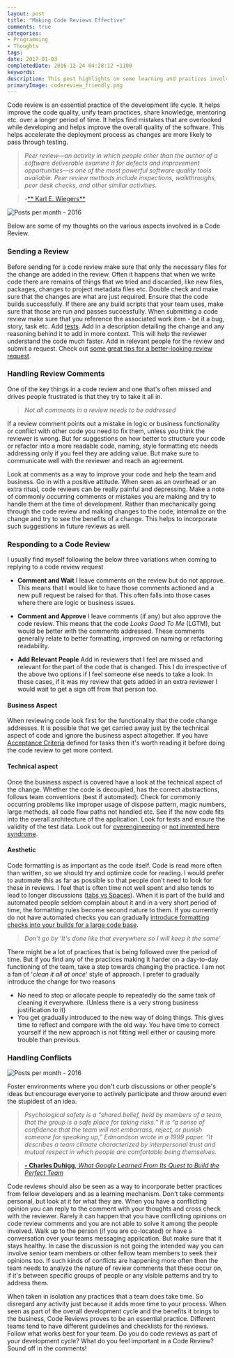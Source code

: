 ```yaml
---
layout: post
title: "Making Code Reviews Effective"
comments: true
categories: 
- Programming
- Thoughts
tags: 
date: 2017-01-03
completedDate: 2016-12-24 04:28:12 +1100
keywords: 
description: This post highlights on some learning and practices involved in Code Reviews.
primaryImage: codereview_friendly.png
---
```


Code review is an essential practice of the development life cycle. It helps improve the code quality, unify team practices, share knowledge, mentoring etc. over a longer period of time. It helps find mistakes that are overlooked while developing and helps improve the overall quality of the software. This helps accelerate the deployment process as changes are more likely to pass through testing. 

> *Peer review—an activity in which people other than the author of a software deliverable examine it for defects and improvement opportunities—is one of the most powerful software quality tools available. Peer review methods include inspections, walkthroughs, peer desk checks, and other similar activities.*

> -[** Karl E. Wiegers**](http://www.processimpact.com/articles/humanizing_reviews.html)

<img class="center" alt="Posts per month - 2016" src="/images/codereview_friendly.png"/>

Below are some of my thoughts on the various aspects involved in a Code Review.

### Sending a Review

Before sending for a code review make sure that only the necessary files for the change are added in the review. Often it happens that when we write code there are remains of things that we tried and discarded, like new files, packages, changes to project metadata files etc. Double check and make sure that the changes are what are just required. Ensure that the code builds successfully. If there are any build scripts that your team uses, make sure that those are run and passes successfully. When submitting a code review make sure that you reference the associated work item - be it a bug, story, task etc. Add [tests](http://www.rahulpnath.com/blog/category/testing/). Add in a description detailing the change and any reasoning behind it to add in more context. This will help the reviewer understand the code much faster. Add in relevant people for the review and submit a request. Check out [some great tips for a better-looking review request](http://blog.ploeh.dk/2015/01/15/10-tips-for-better-pull-requests/).

### Handling Review Comments

One of the key things in a code review and one that's often missed and drives people frustrated is that they try to take it all in. 

> *Not all comments in a review needs to be addressed*

If a review comment points out a mistake in logic or business functionality or conflict with other code you need to fix them, unless you think the reviewer is wrong. But for suggestions on how better to structure your code or refactor into a more readable code, naming, style formatting etc needs addressing only if you feel they are adding value. But make sure to communicate well with the reviewer and reach an agreement.

Look at comments as a way to improve your code and help the team and business. Go in with a positive attitude. When seen as an overhead or an extra ritual, code reviews can be really painful and depressing. Make a note of commonly occurring comments or mistakes you are making and try to handle them at the time of development. Rather than mechanically going through the code review and making changes to the code, internalize on the change and try to see the benefits of a change. This helps to incorporate such suggestions in future reviews as well.

### Responding to a Code Review

I usually find myself following the below three variations when coming to replying to a code review request

- **Comment and Wait**
I leave comments on the review but do not approve. This means that I would like to have those comments actioned and a new pull request be raised for that. This often falls into those cases where there are logic or business issues.

- **Comment and Approve**
I leave comments (if any) but also approve the code review. This means that the code *Looks Good To Me* (LGTM), but would be better with the comments addressed. These comments generally relate to better formatting, improved on naming or refactoring readability.

- **Add Relevant People**
Add in reviewers that I feel are missed and relevant for the part of the code that is changed.  This I do irrespective of the above two options if I feel someone else needs to take a look. In these cases, if it was my review that gets added in an extra reviewer I would wait to get a sign off from that person too.

#### **Business Aspect**
When reviewing code look first for the functionality that the code change addresses. It is possible that we get carried away just by the technical aspect of code and ignore the business aspect altogether. If you have [Acceptance Criteria](https://www.leadingagile.com/2014/09/acceptance-criteria/) defined for tasks then it's worth reading it before doing the code review to get more context.

#### **Technical aspect**
Once the business aspect is covered have a look at the technical aspect of the change. Whether the code is decoupled, has the correct abstractions, follows team conventions (best if automated). Check for commonly occurring problems like improper usage of dispose pattern, magic numbers, large methods, all code flow paths not handled etc. See if the new code fits into the overall architecture of the application. Look for tests and ensure the validity of the test data. Look out for [overengineering](https://en.wikipedia.org/wiki/Overengineering) or [not invented here syndrome](https://en.wikipedia.org/wiki/Not_invented_here).

#### **Aesthetic**
Code formatting is as important as the code itself. Code is read more often than written, so we should try and optimize code for reading. I would prefer to automate this as far as possible so that people don't need to look for these in reviews. I feel that is often time not well spent and also tends to lead to longer discussions ([tabs vs Spaces](https://blog.codinghorror.com/death-to-the-space-infidels/)). When it is part of the build and automated people seldom complain about it and in a very short period of time, the formatting rules become second nature to them. If you currently do not have automated checks you can gradually [introduce formatting checks into your builds for a large code base](http://www.rahulpnath.com/blog/introducing-code-formatting-into-a-large-codebase/).

> *Don't go by 'It's done like that everywhere so I will keep it the same'*

There might be a lot of practices that is being followed over the period of time. But if you find any of the practices making it harder on a day-to-day functioning of the team, take a step towards changing the practice. I am not a fan of '*clean it all at once*' style of approach. I prefer to gradually introduce the change for two reasons

- No need to stop or allocate people to repeatedly do the same task of cleaning it everywhere. (Unless there is a very strong business justification to it)
- You get gradually introduced to the new way of doing things. This gives time to reflect and compare with the old way. You have time to correct yourself if the new approach is not fitting well either or causing more trouble than previous.

### Handling Conflicts

<img class="center" alt="Posts per month - 2016" src="/images/codereview_wtf.png"/>

Foster environments where you don't curb discussions or other people's ideas but encourage everyone to actively participate and throw around even the stupidest of an idea.

>*Psychological safety is a “shared belief, held by members of a team, that the group is a safe place for taking risks.” It is “a sense of confidence that the team will not embarrass, reject, or punish someone for speaking up,” Edmondson wrote in a 1999 paper. “It describes a team climate characterized by interpersonal trust and mutual respect in which people are comfortable being themselves.*

> [**- Charles Duhigg**, *What Google Learned From Its Quest to Build the Perfect Team*](https://www.linkedin.com/pulse/what-google-learned-from-its-quest-build-perfect-team-charles-duhigg)

Code reviews should also be seen as a way to incorporate better practices from fellow developers and as a learning mechanism. Don't take comments personal, but look at it for what they are. When you have a conflicting opinion you can reply to the comment with your thoughts and cross check with the reviewer. Rarely it can happen that you have conflicting opinions on code review comments and you are not able to solve it among the people involved.  Walk up to the person (if you are co-located) or have a conversation over your teams messaging application. But make sure that it stays healthy. In case the discussion is not going the intended way you can involve senior team members or other fellow team members to seek their opinions too. If such kinds of conflicts are happening more often then the team needs to analyze the nature of review comments that these occur on, if it's between specific groups of people or any visible patterns and try to address them. 

When taken in isolation any practices that a team does take time. So disregard any activity just because it adds more time to your process. When seen as part of the overall development cycle and the benefits it brings to the business, Code Reviews proves to be an essential practice. Different teams tend to have different guidelines and checklists for the reviews. Follow what works best for your team. Do you do code reviews as part of your development cycle? What do you feel important in a Code Review? Sound off in the comments!
